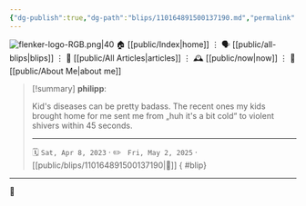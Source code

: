 ```yaml
---
{"dg-publish":true,"dg-path":"blips/110164891500137190.md","permalink":"/blips/110164891500137190/","title":"philipp on mastodon @ 2023-04-08"}
---
```



<div class="transclusion internal-embed is-loaded"><div class="markdown-embed">




![flenker-logo-RGB.png|40](/img/user/attachments/flenker-logo-RGB.png)
🏠 [[public/Index\|home]]  ⋮ 🗣️ [[public/all-blips\|blips]] ⋮  📝 [[public/All Articles\|articles]]  ⋮ 🕰️ [[public/now\|now]] ⋮ 🪪 [[public/About Me\|about me]]


</div></div>


> [!summary] **philipp**:
>
> Kid's diseases can be pretty badass. The recent ones my kids brought home for me sent me from „huh it's a bit cold“ to violent shivers within 45 seconds.
> - - -
>
> 🗓️ <code>Sat, Apr 8, 2023</code>  · ✏️ <code> Fri, May 2, 2025</code>  · [[public/blips/110164891500137190\|🔗]]
{ #blip}


- - -

 👾
